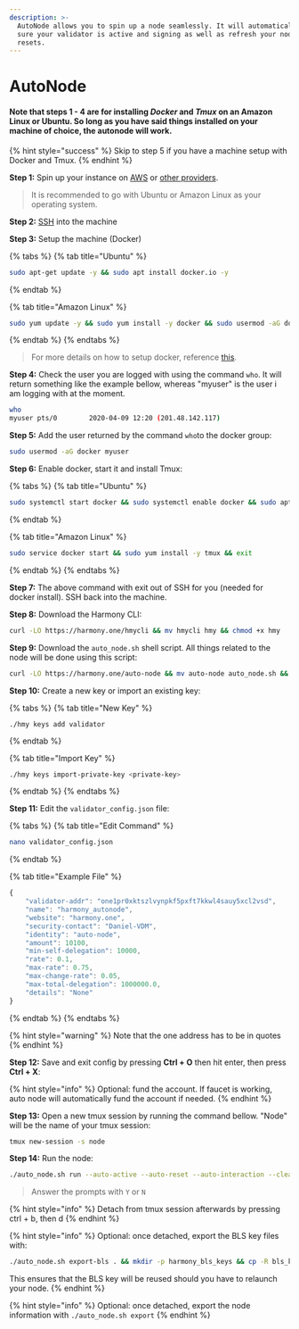 ```yaml
---
description: >-
  AutoNode allows you to spin up a node seamlessly. It will automatically make
  sure your validator is active and signing as well as refresh your node on hard
  resets.
---
```


# AutoNode

#### Note that steps 1 - 4 are for installing _Docker_ and _Tmux_ on an Amazon Linux or Ubuntu. So long as you have said things installed on your machine of choice, the autonode will work.

{% hint style="success" %}
Skip to step 5 if you have a machine setup with Docker and Tmux. 
{% endhint %}

**Step 1:** Spin up your instance on [AWS](first-time-setup/cloud-guides/aws.md) or [other providers](https://docs.harmony.one/home/validators/first-time-setup/cloud-guides).

> It is recommended to go with Ubuntu or Amazon Linux as your operating system.

**Step 2:** [SSH](https://docs.harmony.one/home/validators/first-time-setup/cloud-guides/aws#step-2-connecting-to-your-aws-instance) into the machine

**Step 3:** Setup the machine \(Docker\) 

{% tabs %}
{% tab title="Ubuntu" %}
```bash
sudo apt-get update -y && sudo apt install docker.io -y
```
{% endtab %}

{% tab title="Amazon Linux" %}
```bash
sudo yum update -y && sudo yum install -y docker && sudo usermod -aG docker ec2-user && sudo service docker start && sudo yum install -y tmux && exit
```
{% endtab %}
{% endtabs %}

> For more details on how to setup docker, reference [this](https://docs.docker.com/engine/install/).

**Step 4:** Check the user you are logged with using the command `who`. It will return something like the example bellow, whereas "myuser" is the user i am logging with at the moment.

```bash
who
myuser pts/0        2020-04-09 12:20 (201.48.142.117)
```

**Step 5:** Add the user returned by the command `who`to the docker group:

```bash
sudo usermod -aG docker myuser
```

**Step 6:** Enable docker, start it and install Tmux:

{% tabs %}
{% tab title="Ubuntu" %}
```bash
sudo systemctl start docker && sudo systemctl enable docker && sudo apt install tmux -y && exit
```
{% endtab %}

{% tab title="Amazon Linux" %}
```bash
sudo service docker start && sudo yum install -y tmux && exit
```
{% endtab %}
{% endtabs %}

**Step 7:** The above command with exit out of SSH for you \(needed for docker install\). SSH back into the machine.

**Step 8:** Download the Harmony CLI:

```bash
curl -LO https://harmony.one/hmycli && mv hmycli hmy && chmod +x hmy
```

**Step 9:** Download the `auto_node.sh` shell script. All things related to the node will be done using this script:

```bash
curl -LO https://harmony.one/auto-node && mv auto-node auto_node.sh && chmod +x ./auto_node.sh && ./auto_node.sh setup
```

**Step 10:** Create a new key or import an existing key:

{% tabs %}
{% tab title="New Key" %}
```text
./hmy keys add validator
```
{% endtab %}

{% tab title="Import Key" %}
```bash
./hmy keys import-private-key <private-key>
```
{% endtab %}
{% endtabs %}

**Step 11:** Edit the `validator_config.json` file:

{% tabs %}
{% tab title="Edit Command" %}
```bash
nano validator_config.json
```
{% endtab %}

{% tab title="Example File" %}
```javascript
{
    "validator-addr": "one1pr0xktszlvynpkf5pxft7kkwl4sauy5xcl2vsd",
    "name": "harmony_autonode",
    "website": "harmony.one",
    "security-contact": "Daniel-VDM",
    "identity": "auto-node",
    "amount": 10100,
    "min-self-delegation": 10000,
    "rate": 0.1,
    "max-rate": 0.75,
    "max-change-rate": 0.05,
    "max-total-delegation": 1000000.0,
    "details": "None"
}
```
{% endtab %}
{% endtabs %}

{% hint style="warning" %}
Note that the one address has to be in quotes
{% endhint %}

**Step 12:** Save and exit config by pressing **Ctrl + O** then hit enter, then press **Ctrl + X**:

{% hint style="info" %}
Optional: fund the account. If faucet is working, auto node will automatically fund the account if needed.
{% endhint %}

**Step 13:** Open a new tmux session by running the command bellow. "Node" will be the name of your tmux session:

```bash
tmux new-session -s node 
```

**Step 14:** Run the node:

```bash
./auto_node.sh run --auto-active --auto-reset --auto-interaction --clean
```

> Answer the prompts with `Y` or `N`

{% hint style="info" %}
Detach from tmux session afterwards by pressing ctrl + b, then d 
{% endhint %}

{% hint style="info" %}
Optional: once detached, export the BLS key files with: 

```bash
./auto_node.sh export-bls . && mkdir -p harmony_bls_keys && cp -R bls_keys/. harmony_bls_keys/
```

This ensures that the BLS key will be reused should you have to relaunch your node.
{% endhint %}

{% hint style="info" %}
Optional: once detached, export the node information with `./auto_node.sh export`
{% endhint %}

